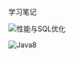 学习笔记


 ![性能与SQL优化](https://naotu.baidu.com/file/ffb369f9e4b68d5c87420d97d871d65d)



 ![Java8](https://naotu.baidu.com/file/685e6aa3f0d80cfd45213ae3230e8abf)


